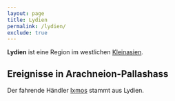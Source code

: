 ```yaml
---
layout: page
title: Lydien
permalink: /lydien/
exclude: true
---
```


**Lydien** ist eine Region im westlichen [Kleinasien](/kleinasien/).

## Ereignisse in Arachneion-Pallashass

Der fahrende Händler [Ixmos](/ixmos/) stammt aus Lydien.
